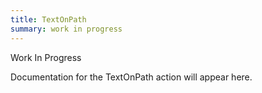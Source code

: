 ```yaml
---
title: TextOnPath
summary: work in progress
---
```


Work In Progress

Documentation for the TextOnPath action will appear here.